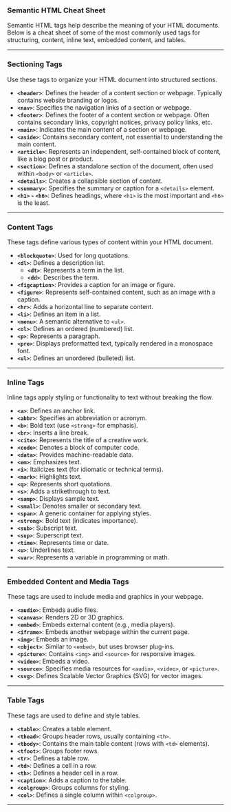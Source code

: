 ### Semantic HTML Cheat Sheet

Semantic HTML tags help describe the meaning of your HTML documents. Below is a cheat sheet of some of the most commonly used tags for structuring, content, inline text, embedded content, and tables.

---

### **Sectioning Tags**
Use these tags to organize your HTML document into structured sections.

- **`<header>`**: Defines the header of a content section or webpage. Typically contains website branding or logos.
- **`<nav>`**: Specifies the navigation links of a section or webpage.
- **`<footer>`**: Defines the footer of a content section or webpage. Often contains secondary links, copyright notices, privacy policy links, etc.
- **`<main>`**: Indicates the main content of a section or webpage.
- **`<aside>`**: Contains secondary content, not essential to understanding the main content.
- **`<article>`**: Represents an independent, self-contained block of content, like a blog post or product.
- **`<section>`**: Defines a standalone section of the document, often used within `<body>` or `<article>`.
- **`<details>`**: Creates a collapsible section of content.
- **`<summary>`**: Specifies the summary or caption for a `<details>` element.
- **`<h1>` - `<h6>`**: Defines headings, where `<h1>` is the most important and `<h6>` is the least.

---

### **Content Tags**
These tags define various types of content within your HTML document.

- **`<blockquote>`**: Used for long quotations.
- **`<dl>`**: Defines a description list.
  - **`<dt>`**: Represents a term in the list.
  - **`<dd>`**: Describes the term.
- **`<figcaption>`**: Provides a caption for an image or figure.
- **`<figure>`**: Represents self-contained content, such as an image with a caption.
- **`<hr>`**: Adds a horizontal line to separate content.
- **`<li>`**: Defines an item in a list.
- **`<menu>`**: A semantic alternative to `<ul>`.
- **`<ol>`**: Defines an ordered (numbered) list.
- **`<p>`**: Represents a paragraph.
- **`<pre>`**: Displays preformatted text, typically rendered in a monospace font.
- **`<ul>`**: Defines an unordered (bulleted) list.

---

### **Inline Tags**
Inline tags apply styling or functionality to text without breaking the flow.

- **`<a>`**: Defines an anchor link.
- **`<abbr>`**: Specifies an abbreviation or acronym.
- **`<b>`**: Bold text (use `<strong>` for emphasis).
- **`<br>`**: Inserts a line break.
- **`<cite>`**: Represents the title of a creative work.
- **`<code>`**: Denotes a block of computer code.
- **`<data>`**: Provides machine-readable data.
- **`<em>`**: Emphasizes text.
- **`<i>`**: Italicizes text (for idiomatic or technical terms).
- **`<mark>`**: Highlights text.
- **`<q>`**: Represents short quotations.
- **`<s>`**: Adds a strikethrough to text.
- **`<samp>`**: Displays sample text.
- **`<small>`**: Denotes smaller or secondary text.
- **`<span>`**: A generic container for applying styles.
- **`<strong>`**: Bold text (indicates importance).
- **`<sub>`**: Subscript text.
- **`<sup>`**: Superscript text.
- **`<time>`**: Represents time or date.
- **`<u>`**: Underlines text.
- **`<var>`**: Represents a variable in programming or math.

---

### **Embedded Content and Media Tags**
These tags are used to include media and graphics in your webpage.

- **`<audio>`**: Embeds audio files.
- **`<canvas>`**: Renders 2D or 3D graphics.
- **`<embed>`**: Embeds external content (e.g., media players).
- **`<iframe>`**: Embeds another webpage within the current page.
- **`<img>`**: Embeds an image.
- **`<object>`**: Similar to `<embed>`, but uses browser plug-ins.
- **`<picture>`**: Contains `<img>` and `<source>` for responsive images.
- **`<video>`**: Embeds a video.
- **`<source>`**: Specifies media resources for `<audio>`, `<video>`, or `<picture>`.
- **`<svg>`**: Defines Scalable Vector Graphics (SVG) for vector images.

---

### **Table Tags**
These tags are used to define and style tables.

- **`<table>`**: Creates a table element.
- **`<thead>`**: Groups header rows, usually containing `<th>`.
- **`<tbody>`**: Contains the main table content (rows with `<td>` elements).
- **`<tfoot>`**: Groups footer rows.
- **`<tr>`**: Defines a table row.
- **`<td>`**: Defines a cell in a row.
- **`<th>`**: Defines a header cell in a row.
- **`<caption>`**: Adds a caption to the table.
- **`<colgroup>`**: Groups columns for styling.
- **`<col>`**: Defines a single column within `<colgroup>`.

---
